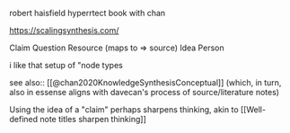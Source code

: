 robert haisfield hyperrtect book with chan 

https://scalingsynthesis.com/

Claim
Question
Resource (maps to => source)
Idea
Person

i like that setup of "node types

see also:: [[@chan2020KnowledgeSynthesisConceptual]]
(which, in turn, also in essense aligns with davecan's process of source/literature notes)

Using the idea of a "claim" perhaps sharpens thinking, akin to [[Well-defined note titles sharpen thinking]]